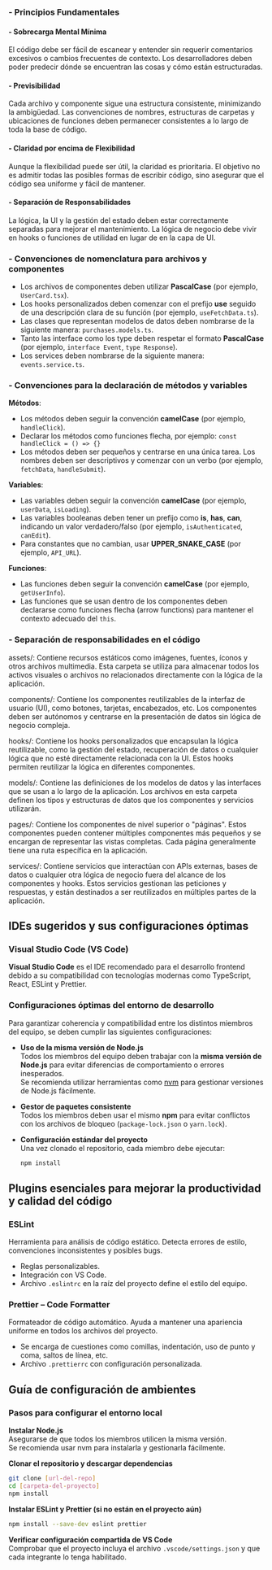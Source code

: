 ### - Principios Fundamentales

#### - Sobrecarga Mental Mínima
El código debe ser fácil de escanear y entender sin requerir comentarios excesivos o cambios frecuentes de contexto. Los desarrolladores deben poder predecir dónde se encuentran las cosas y cómo están estructuradas.

#### - Previsibilidad
Cada archivo y componente sigue una estructura consistente, minimizando la ambigüedad. Las convenciones de nombres, estructuras de carpetas y ubicaciones de funciones deben permanecer consistentes a lo largo de toda la base de código.

#### - Claridad por encima de Flexibilidad
Aunque la flexibilidad puede ser útil, la claridad es prioritaria. El objetivo no es admitir todas las posibles formas de escribir código, sino asegurar que el código sea uniforme y fácil de mantener.

#### - Separación de Responsabilidades
La lógica, la UI y la gestión del estado deben estar correctamente separadas para mejorar el mantenimiento. La lógica de negocio debe vivir en hooks o funciones de utilidad en lugar de en la capa de UI.

### - Convenciones de nomenclatura para archivos y componentes

- Los archivos de componentes deben utilizar **PascalCase** (por ejemplo, `UserCard.tsx`).
- Los hooks personalizados deben comenzar con el prefijo **use** seguido de una descripción clara de su función (por ejemplo, `useFetchData.ts`).
- Las clases que representan modelos de datos deben nombrarse de la siguiente manera: `purchases.models.ts`.
- Tanto las interface como los type deben respetar el formato **PascalCase** (por ejemplo, `interface Event`, `type Response`).
- Los services deben nombrarse de la siguiente manera: `events.service.ts`.

### - Convenciones para la declaración de métodos y variables

**Métodos**:
- Los métodos deben seguir la convención **camelCase** (por ejemplo, `handleClick`).
- Declarar los métodos como funciones flecha, por ejemplo: `const handleClick = () => {}`
- Los métodos deben ser pequeños y centrarse en una única tarea. Los nombres deben ser descriptivos y comenzar con un verbo (por ejemplo, `fetchData`, `handleSubmit`).

**Variables**:
- Las variables deben seguir la convención **camelCase** (por ejemplo, `userData`, `isLoading`).
- Las variables booleanas deben tener un prefijo como **is**, **has**, **can**, indicando un valor verdadero/falso (por ejemplo, `isAuthenticated`, `canEdit`).
- Para constantes que no cambian, usar **UPPER_SNAKE_CASE** (por ejemplo, `API_URL`).

**Funciones**:
- Las funciones deben seguir la convención **camelCase** (por ejemplo, `getUserInfo`).
- Las funciones que se usan dentro de los componentes deben declararse como funciones flecha (arrow functions) para mantener el contexto adecuado del `this`.

### - Separación de responsabilidades en el código
assets/: Contiene recursos estáticos como imágenes, fuentes, íconos y otros archivos multimedia. Esta carpeta se utiliza para almacenar todos los activos visuales o archivos no relacionados directamente con la lógica de la aplicación.

components/: Contiene los componentes reutilizables de la interfaz de usuario (UI), como botones, tarjetas, encabezados, etc. Los componentes deben ser autónomos y centrarse en la presentación de datos sin lógica de negocio compleja.

hooks/: Contiene los hooks personalizados que encapsulan la lógica reutilizable, como la gestión del estado, recuperación de datos o cualquier lógica que no esté directamente relacionada con la UI. Estos hooks permiten reutilizar la lógica en diferentes componentes.

models/: Contiene las definiciones de los modelos de datos y las interfaces que se usan a lo largo de la aplicación. Los archivos en esta carpeta definen los tipos y estructuras de datos que los componentes y servicios utilizarán.

pages/: Contiene los componentes de nivel superior o "páginas". Estos componentes pueden contener múltiples componentes más pequeños y se encargan de representar las vistas completas. Cada página generalmente tiene una ruta específica en la aplicación.

services/: Contiene servicios que interactúan con APIs externas, bases de datos o cualquier otra lógica de negocio fuera del alcance de los componentes y hooks. Estos servicios gestionan las peticiones y respuestas, y están destinados a ser reutilizados en múltiples partes de la aplicación.
## IDEs sugeridos y sus configuraciones óptimas

###  Visual Studio Code (VS Code)

**Visual Studio Code** es el IDE recomendado para el desarrollo frontend debido a su compatibilidad con tecnologías modernas como TypeScript, React, ESLint y Prettier.

###  Configuraciones óptimas del entorno de desarrollo

Para garantizar coherencia y compatibilidad entre los distintos miembros del equipo, se deben cumplir las siguientes configuraciones:

- **Uso de la misma versión de Node.js**  
  Todos los miembros del equipo deben trabajar con la **misma versión de Node.js** para evitar diferencias de comportamiento o errores inesperados.  
  Se recomienda utilizar herramientas como [nvm](https://github.com/nvm-sh/nvm) para gestionar versiones de Node.js fácilmente.

- **Gestor de paquetes consistente**  
 Todos los miembros deben usar el mismo  **npm** para evitar conflictos con los archivos de bloqueo (`package-lock.json` o `yarn.lock`). 

- **Configuración estándar del proyecto**  
  Una vez clonado el repositorio, cada miembro debe ejecutar:
  ```bash
  npm install
  ```

## Plugins esenciales para mejorar la productividad y calidad del código

###  ESLint

Herramienta para análisis de código estático. Detecta errores de estilo, convenciones inconsistentes y posibles bugs.

- Reglas personalizables.
- Integración con VS Code.
- Archivo `.eslintrc` en la raíz del proyecto define el estilo del equipo.

###  Prettier – Code Formatter

Formateador de código automático. Ayuda a mantener una apariencia uniforme en todos los archivos del proyecto.

- Se encarga de cuestiones como comillas, indentación, uso de punto y coma, saltos de línea, etc.
- Archivo `.prettierrc` con configuración personalizada.

## Guía de configuración de ambientes

### Pasos para configurar el entorno local

**Instalar Node.js**  
Asegurarse de que todos los miembros utilicen la misma versión.  
Se recomienda usar nvm para instalarla y gestionarla fácilmente.

**Clonar el repositorio y descargar dependencias**
```bash
git clone [url-del-repo]
cd [carpeta-del-proyecto]
npm install
```

**Instalar ESLint y Prettier (si no están en el proyecto aún)**
```bash
npm install --save-dev eslint prettier
```

**Verificar configuración compartida de VS Code**  
Comprobar que el proyecto incluya el archivo `.vscode/settings.json` y que cada integrante lo tenga habilitado.
